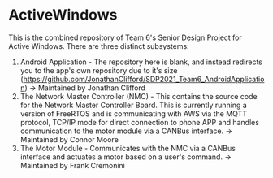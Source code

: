 # ActiveWindows
This is the combined repository of Team 6's Senior Design Project for Active Windows. There are three distinct subsystems:

1) Android Application - The repository here is blank, and instead redirects you to the app's own repository due to it's size (https://github.com/JonathanClifford/SDP2021_Team6_AndroidApplication)
-> Maintained by Jonathan Clifford
2) The Network Master Controller (NMC) - This contains the source code for the Network Master Controller Board. This is currently running a version of FreeRTOS and is communicating
with AWS via the MQTT protocol, TCP/IP mode for direct connection to phone APP and handles communication to the motor module via a CANBus interface. 
-> Maintained by Connor Moore
3) The Motor Module - Communicates with the NMC via a CANBus interface and actuates a motor based on a user's command.
-> Maintained by Frank Cremonini
